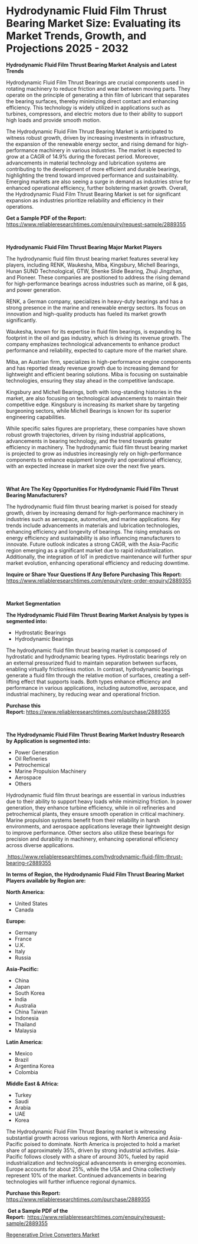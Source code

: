 <p><h1>Hydrodynamic Fluid Film Thrust Bearing Market Size: Evaluating its Market Trends, Growth, and Projections 2025 - 2032</h1></p><p><strong>Hydrodynamic Fluid Film Thrust Bearing Market Analysis and Latest Trends</strong></p>
<p><p>Hydrodynamic Fluid Film Thrust Bearings are crucial components used in rotating machinery to reduce friction and wear between moving parts. They operate on the principle of generating a thin film of lubricant that separates the bearing surfaces, thereby minimizing direct contact and enhancing efficiency. This technology is widely utilized in applications such as turbines, compressors, and electric motors due to their ability to support high loads and provide smooth motion.</p><p>The Hydrodynamic Fluid Film Thrust Bearing Market is anticipated to witness robust growth, driven by increasing investments in infrastructure, the expansion of the renewable energy sector, and rising demand for high-performance machinery in various industries. The market is expected to grow at a CAGR of 14.9% during the forecast period. Moreover, advancements in material technology and lubrication systems are contributing to the development of more efficient and durable bearings, highlighting the trend toward improved performance and sustainability. Emerging markets are also seeing a surge in demand as industries strive for enhanced operational efficiency, further bolstering market growth. Overall, the Hydrodynamic Fluid Film Thrust Bearing Market is set for significant expansion as industries prioritize reliability and efficiency in their operations.</p></p>
<p><strong>Get a Sample PDF of the Report:&nbsp;</strong> <a href="https://www.reliableresearchtimes.com/enquiry/request-sample/2889355?utm_campaign=3187&utm_medium=2&utm_source=Github&utm_content=ia&utm_term=14032025&utm_id=hydrodynamic-fluid-film-thrust-bearing">https://www.reliableresearchtimes.com/enquiry/request-sample/2889355</a></p>
<p>&nbsp;</p>
<p><strong>Hydrodynamic Fluid Film Thrust Bearing Major Market Players</strong></p>
<p><p>The hydrodynamic fluid film thrust bearing market features several key players, including RENK, Waukesha, Miba, Kingsbury, Michell Bearings, Hunan SUND Technological, GTW, Shenke Slide Bearing, Zhuji Jingzhan, and Pioneer. These companies are positioned to address the rising demand for high-performance bearings across industries such as marine, oil & gas, and power generation.</p><p>RENK, a German company, specializes in heavy-duty bearings and has a strong presence in the marine and renewable energy sectors. Its focus on innovation and high-quality products has fueled its market growth significantly. </p><p>Waukesha, known for its expertise in fluid film bearings, is expanding its footprint in the oil and gas industry, which is driving its revenue growth. The company emphasizes technological advancements to enhance product performance and reliability, expected to capture more of the market share.</p><p>Miba, an Austrian firm, specializes in high-performance engine components and has reported steady revenue growth due to increasing demand for lightweight and efficient bearing solutions. Miba is focusing on sustainable technologies, ensuring they stay ahead in the competitive landscape.</p><p>Kingsbury and Michell Bearings, both with long-standing histories in the market, are also focusing on technological advancements to maintain their competitive edge. Kingsbury is increasing its market share by targeting burgeoning sectors, while Michell Bearings is known for its superior engineering capabilities.</p><p>While specific sales figures are proprietary, these companies have shown robust growth trajectories, driven by rising industrial applications, advancements in bearing technology, and the trend towards greater efficiency in machinery. The hydrodynamic fluid film thrust bearing market is projected to grow as industries increasingly rely on high-performance components to enhance equipment longevity and operational efficiency, with an expected increase in market size over the next five years.</p></p>
<p>&nbsp;</p>
<p><strong>What Are The Key Opportunities For Hydrodynamic Fluid Film Thrust Bearing Manufacturers?</strong></p>
<p><p>The hydrodynamic fluid film thrust bearing market is poised for steady growth, driven by increasing demand for high-performance machinery in industries such as aerospace, automotive, and marine applications. Key trends include advancements in materials and lubrication technologies, enhancing efficiency and longevity of bearings. The rising emphasis on energy efficiency and sustainability is also influencing manufacturers to innovate. Future outlook indicates a strong CAGR, with the Asia-Pacific region emerging as a significant market due to rapid industrialization. Additionally, the integration of IoT in predictive maintenance will further spur market evolution, enhancing operational efficiency and reducing downtime.</p></p>
<p><strong>Inquire or Share Your Questions If Any Before Purchasing This Report:</strong> <a href="https://www.reliableresearchtimes.com/enquiry/pre-order-enquiry/2889355?utm_campaign=3187&utm_medium=2&utm_source=Github&utm_content=ia&utm_term=14032025&utm_id=hydrodynamic-fluid-film-thrust-bearing">https://www.reliableresearchtimes.com/enquiry/pre-order-enquiry/2889355</a></p>
<p>&nbsp;</p>
<p><strong>Market Segmentation</strong></p>
<p><strong>The Hydrodynamic Fluid Film Thrust Bearing Market Analysis by types is segmented into:</strong></p>
<p><ul><li>Hydrostatic Bearings</li><li>Hydrodynamic Bearings</li></ul></p>
<p><p>The hydrodynamic fluid film thrust bearing market is composed of hydrostatic and hydrodynamic bearing types. Hydrostatic bearings rely on an external pressurized fluid to maintain separation between surfaces, enabling virtually frictionless motion. In contrast, hydrodynamic bearings generate a fluid film through the relative motion of surfaces, creating a self-lifting effect that supports loads. Both types enhance efficiency and performance in various applications, including automotive, aerospace, and industrial machinery, by reducing wear and operational friction.</p></p>
<p><strong>Purchase this Report:&nbsp;</strong><a href="https://www.reliableresearchtimes.com/purchase/2889355?utm_campaign=3187&utm_medium=2&utm_source=Github&utm_content=ia&utm_term=14032025&utm_id=hydrodynamic-fluid-film-thrust-bearing">https://www.reliableresearchtimes.com/purchase/2889355</a></p>
<p>&nbsp;</p>
<p><strong>The Hydrodynamic Fluid Film Thrust Bearing Market Industry Research by Application is segmented into:</strong></p>
<p><ul><li>Power Generation</li><li>Oil Refineries</li><li>Petrochemical</li><li>Marine Propulsion Machinery</li><li>Aerospace</li><li>Others</li></ul></p>
<p><p>Hydrodynamic fluid film thrust bearings are essential in various industries due to their ability to support heavy loads while minimizing friction. In power generation, they enhance turbine efficiency, while in oil refineries and petrochemical plants, they ensure smooth operation in critical machinery. Marine propulsion systems benefit from their reliability in harsh environments, and aerospace applications leverage their lightweight design to improve performance. Other sectors also utilize these bearings for precision and durability in machinery, enhancing operational efficiency across diverse applications.</p></p>
<p><a href="https://www.reliableresearchtimes.com/hydrodynamic-fluid-film-thrust-bearing-r2889355?utm_campaign=3187&utm_medium=2&utm_source=Github&utm_content=ia&utm_term=14032025&utm_id=hydrodynamic-fluid-film-thrust-bearing">&nbsp;https://www.reliableresearchtimes.com/hydrodynamic-fluid-film-thrust-bearing-r2889355</a></p>
<p><strong>In terms of Region, the Hydrodynamic Fluid Film Thrust Bearing Market Players available by Region are:</strong></p>
<p>
    <p> <strong> North America: </strong>
        <ul>
            <li>United States</li>
            <li>Canada</li>
        </ul>
        </p> 
    <p> <strong> Europe: </strong>
        <ul>
            <li>Germany</li>
            <li>France</li>
            <li>U.K.</li>
            <li>Italy</li>
            <li>Russia</li>
        </ul>
        </p> 
    <p> <strong> Asia-Pacific: </strong>
        <ul>
            <li>China</li>
            <li>Japan</li>
            <li>South Korea</li>
            <li>India</li>
            <li>Australia</li>
            <li>China Taiwan</li>
            <li>Indonesia</li>
            <li>Thailand</li>
            <li>Malaysia</li>
        </ul>
        </p> 
    <p> <strong> Latin America: </strong>
        <ul>
            <li>Mexico</li>
            <li>Brazil</li>
            <li>Argentina Korea</li>
            <li>Colombia</li>
        </ul>
        </p> 
    <p> <strong> Middle East & Africa: </strong>
        <ul>
            <li>Turkey</li>
            <li>Saudi</li>
            <li>Arabia</li>
            <li>UAE</li>
            <li>Korea</li>
        </ul>
    </p>
    </p>
<p><p>The Hydrodynamic Fluid Film Thrust Bearing market is witnessing substantial growth across various regions, with North America and Asia-Pacific poised to dominate. North America is projected to hold a market share of approximately 35%, driven by strong industrial activities. Asia-Pacific follows closely with a share of around 30%, fueled by rapid industrialization and technological advancements in emerging economies. Europe accounts for about 25%, while the USA and China collectively represent 10% of the market. Continued advancements in bearing technologies will further influence regional dynamics.</p></p>
<p><strong>Purchase this Report: </strong><a href="https://www.reliableresearchtimes.com/purchase/2889355?utm_campaign=3187&utm_medium=2&utm_source=Github&utm_content=ia&utm_term=14032025&utm_id=hydrodynamic-fluid-film-thrust-bearing">https://www.reliableresearchtimes.com/purchase/2889355</a></p>
<p>&nbsp;<strong>Get a Sample PDF of the Report:&nbsp;&nbsp;</strong><a href="https://www.reliableresearchtimes.com/enquiry/request-sample/2889355?utm_campaign=3187&utm_medium=2&utm_source=Github&utm_content=ia&utm_term=14032025&utm_id=hydrodynamic-fluid-film-thrust-bearing">https://www.reliableresearchtimes.com/enquiry/request-sample/2889355</a></p>
<p><strong></strong></p>
<p><p><a href="https://github.com/muhjanaidu/Market-Research-Report-List-1/blob/main/regenerative-drive-converters-market.md?utm_campaign=3187&utm_medium=2&utm_source=Github&utm_content=ia&utm_term=14032025&utm_id=hydrodynamic-fluid-film-thrust-bearing">Regenerative Drive Converters Market</a></p></p>